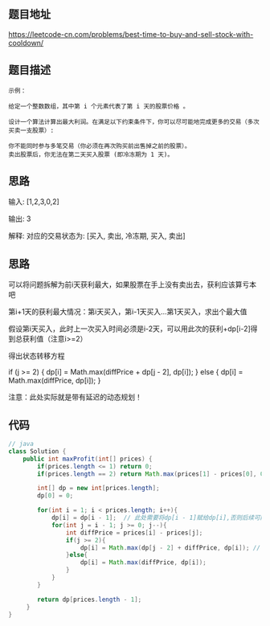 ## 题目地址
https://leetcode-cn.com/problems/best-time-to-buy-and-sell-stock-with-cooldown/

## 题目描述
```
示例：

给定一个整数数组，其中第 i 个元素代表了第 i 天的股票价格 。

设计一个算法计算出最大利润。在满足以下约束条件下，你可以尽可能地完成更多的交易（多次买卖一支股票）:

你不能同时参与多笔交易（你必须在再次购买前出售掉之前的股票）。
卖出股票后，你无法在第二天买入股票 (即冷冻期为 1 天)。

```

## 思路

输入: [1,2,3,0,2]

输出: 3 

解释: 对应的交易状态为: [买入, 卖出, 冷冻期, 买入, 卖出]

## 思路

可以将问题拆解为前i天获利最大，如果股票在手上没有卖出去，获利应该算亏本吧

第i+1天的获利最大情况：第i天买入，第i-1天买入...第1天买入，求出个最大值

假设第i天买入，此时上一次买入时间必须是i-2天，可以用此次的获利+dp[i-2]得到总获利值（注意i>=2）

得出状态转移方程

if (j >= 2) {
    dp[i] = Math.max(diffPrice + dp[j - 2], dp[i]);
  } else {
    dp[i] = Math.max(diffPrice, dp[i]);
  }

注意：此处实际就是带有延迟的动态规划！


## 代码
```java
// java
class Solution {
    public int maxProfit(int[] prices) {
        if(prices.length <= 1) return 0;
        if(prices.length == 2) return Math.max(prices[1] - prices[0], 0);

        int[] dp = new int[prices.length];
        dp[0] = 0;

        for(int i = 1; i < prices.length; i++){
            dp[i] = dp[i - 1];  // 此处需要将dp[i - 1]赋给dp[i],否则后续可能出现错误
            for(int j = i - 1; j >= 0; j--){
                int diffPrice = prices[i] - prices[j];
                if(j >= 2){
                    dp[i] = Math.max(dp[j - 2] + diffPrice, dp[i]); // 此处为j-2，j为当前递归位置值
                }else{
                    dp[i] = Math.max(diffPrice, dp[i]);
                }
            }
        }

        return dp[prices.length - 1];
     }
}
```


